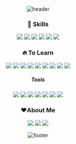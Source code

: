 <div align='center'>
  
![header](https://capsule-render.vercel.app/api?type=waving&color=E3A6AE&height=300&section=header&text=Hello,%20World!%20👋&fontSize=40)

### 💪 Skills
<img src="https://img.shields.io/badge/HTML5-E34F26?style=flat-square&logo=HTML5&logoColor=white" />
<img src="https://img.shields.io/badge/CSS3-1572B6?style=flat-square&logo=CSS3&logoColor=white" />
<img src="https://img.shields.io/badge/JavaScript-F7DF1E?style=flat-square&logo=JavaScript&logoColor=white" />
<img src="https://img.shields.io/badge/jQuery-0769AD?style=flat-square&logo=jQuery&logoColor=white" />
<img src="https://img.shields.io/badge/SCSS-CC6699?style=flat-square&logo=sass&logoColor=white" />
<img src="https://img.shields.io/badge/angularjs-E23237?style=flat-square&logo=angularjs&logoColor=white" />

### 🔥 To Learn
<img src="https://img.shields.io/badge/react-61DAFB?style=flat-square&logo=react&logoColor=white" />
<img src="https://img.shields.io/badge/nodejs-339933?style=flat-square&logo=nodedotjs&logoColor=white" />
<img src="https://img.shields.io/badge/Java-007396?style=flat-square&logo=OpenJDK&logoColor=white" />
<img src="https://img.shields.io/badge/spring-6DB33F?style=flat-square&logo=spring&logoColor=white" />
<img src="https://img.shields.io/badge/Spring Boot-6DB33F?style=flat-square&logo=springboot&logoColor=white" />
<img src="https://img.shields.io/badge/Spring Security-6DB33F?style=flat-square&logo=springsecurity&logoColor=white" />
<img src="https://img.shields.io/badge/oracledb-F80000?style=flat-square&logo=oracle&logoColor=white" />
<img src="https://img.shields.io/badge/mariadb-003545?style=flat-square&logo=mariadb&logoColor=white" />
<img src="https://img.shields.io/badge/docker-2496ED?style=flat-square&logo=docker&logoColor=white" />

##### Tools
<img src="https://img.shields.io/badge/vscode-007ACC?style=flat-square&logo=visualstudio&logoColor=white" />
<img src="https://img.shields.io/badge/webstorm-000000?style=flat-square&logo=webstorm&logoColor=white" />
<img src="https://img.shields.io/badge/git-F05032?style=flat-square&logo=git&logoColor=white" />
<img src="https://img.shields.io/badge/Eclipes-2C2255?style=flat-square&logo=eclipseide&logoColor=white" />
<img src="https://img.shields.io/badge/Notion-000000?style=flat-square&logo=notion&logoColor=white" />
<img src="https://img.shields.io/badge/figma-F24E1E?style=flat-square&logo=figma&logoColor=white" />
<img src="https://img.shields.io/badge/jira-0052CC?style=flat-square&logo=jira&logoColor=white" />

### ❤About Me
<a href="https://121mbp.github.io/room"><img src="https://img.shields.io/badge/github-181717?style=flat-square&logo=github&logoColor=white" /></a>
<a href="https://dominickwon.tistory.com"><img src="https://img.shields.io/badge/tistory-EC4815?style=flat-square&logo=tistory&logoColor=white" /></a>
<a href="mailto:nino09@naver.com"><img src="https://img.shields.io/badge/Naver-03C75A?style=flat-square&logo=naver&logoColor=white" /></a>

![footer](https://capsule-render.vercel.app/api?type=waving&color=E3A6AE&section=footer)
</div>
